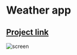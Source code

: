 # Weather app
[Project link](https://annqk.github.io/weather_app/)
---
![screen](https://user-images.githubusercontent.com/89069692/155750997-b3b441cb-c58e-42b3-a990-e3562808e410.png)
